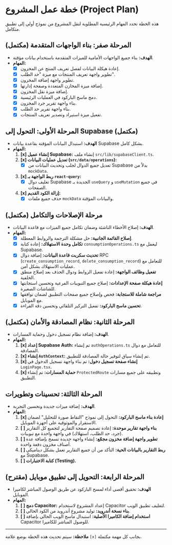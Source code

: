 # خطة عمل المشروع (Project Plan)

هذه الخطة تحدد المهام الرئيسية المطلوبة لنقل المشروع من نموذج أولي إلى تطبيق متكامل.

## المرحلة صفر: بناء الواجهات المتقدمة (مكتمل)
- **الهدف:** بناء جميع الواجهات الأمامية للميزات المتقدمة باستخدام بيانات مؤقتة.
- **المهام:**
    - [x] إعادة هيكلة البيانات لفصل تعريف المنتج عن المخزون.
    - [x] تطوير واجهة تعريف المنتجات مع ميزة "حد الطلب".
    - [x] تطوير واجهة إضافة المخزون.
    - [x] إضافة ميزة المخازن المتعددة وصفحة إدارتها.
    - [x] إضافة ميزة نقل المخزون.
    - [x] دمج ماسح الباركود في العمليات الرئيسية.
    - [x] بناء واجهة تقرير جرد المخزون.
    - [x] بناء واجهة تقرير حد الطلب.
    - [x] تفعيل ميزة استيراد وتصدير تعريف المنتجات.

## المرحلة الأولى: التحول إلى Supabase (مكتمل)
- **الهدف:** استبدال البيانات المؤقتة بقاعدة بيانات Supabase بشكل كامل.
- **المهام:**
    1.  **[x] إنشاء عميل Supabase:** إنشاء ملف `src/lib/supabaseClient.ts`.
    2.  **[x] تعديل عمليات البيانات (`src/data/operations`):**
        - [x] تعديل جميع الدوال لجلب وتحديث البيانات من Supabase بدلاً من `mockData`.
    3.  **[x] ربط الواجهة بـ `react-query`:**
        - [x] تغليف دوال Supabase الجديدة بـ `useQuery` و `useMutation` في جميع الصفحات.
    4.  **[x] إزالة الكود القديم:**
        - [x] حذف جميع ملفات `mockData` والبيانات المؤقتة.

## مرحلة الإصلاحات والتكامل (مكتمل)
- **الهدف:** إصلاح الأخطاء الناشئة وضمان تكامل جميع الميزات مع قاعدة البيانات.
- **المهام:**
    - [x] **إصلاح القائمة الجانبية:** حل مشكلة الترجمة والروابط المعطلة.
    - [x] **تكامل وحدة الاستهلاك:** إعادة كتابة `consumptionOperations.ts` ليعمل مع Supabase.
    - [x] **تحديث سكربت قاعدة البيانات:** إضافة دوال RPC (`create_consumption_record`, `delete_consumption_record`) للتعامل مع عمليات الاستهلاك بشكل آمن.
    - [x] **تفعيل وظائف الواجهة:** إعادة تفعيل الروابط ودوال الحذف بعد إصلاح منطق الخلفية.
    - [x] **إعادة هيكلة صفحة الإعدادات:** إصلاح جميع التبويبات الفرعية وتحسين استجابتها للشاشات الصغيرة.
    - [x] **مراجعة شاملة للاستجابة:** فحص وإصلاح جميع صفحات التطبيق لضمان توافقها مع الموبايل.
    - [x] **تحسين ماسح الباركود:** تفعيل التركيز التلقائي وتحسين دقة القراءة.

## المرحلة الثانية: نظام المصادقة والأمان (مكتمل)
- **الهدف:** إضافة نظام تسجيل دخول وحماية المسارات.
- **المهام:**
    1.  **[x] إعداد Supabase Auth:** تم إنشاء `authOperations.ts` للتعامل مع دوال المصادقة.
    2.  **[x] إنشاء `AuthContext`:** تم إنشاء سياق لتوفير حالة المصادقة للتطبيق.
    3.  **[x] إنشاء صفحة تسجيل دخول:** تم بناء واجهة تسجيل الدخول في `LoginPage.tsx`.
    4.  **[x] حماية المسارات:** تم إنشاء `ProtectedRoute` وتطبيقه على جميع مسارات التطبيق.

## المرحلة الثالثة: تحسينات وتطويرات
- **الهدف:** إضافة ميزات جديدة وتحسين التجربة.
- **المهام:**
    1.  **[x] إعادة بناء ماسح الباركود:** التحول إلى نموذج "التقاط صورة للتحليل" لضمان الاستقرار والموثوقية على أجهزة الموبايل.
    2.  **[ ] بناء واجهة تقارير موحدة:** إعادة تصميم صفحة التقارير لتجميع كل التقارير (جرد، حد الطلب، استهلاك) في واجهة واحدة مع تبويبات.
    2.  **[ ] تطوير واجهة إضافة مخزون مجمّع:** إنشاء واجهة جديدة تسمح بإضافة عدة أصناف مخزون دفعة واحدة.
    3.  **[ ] ربط التقارير بالبيانات الحية:** التأكد من أن جميع التقارير تعمل بشكل ديناميكي مع Supabase.
    4.  **[ ] كتابة الاختبارات (Testing).**

## المرحلة الرابعة: التحويل إلى تطبيق موبايل (مقترح)
- **الهدف:** تحقيق أقصى أداء لمسح الباركود عن طريق الوصول المباشر لكاميرا الموبايل.
- **المهام:**
    1.  **[ ] دمج Capacitor:** إعداد المشروع لاستخدام Capacitor لتغليف تطبيق الويب.
    2.  **[ ] بناء نسخة أندرويد:** توليد مشروع أندرويد من الكود الحالي.
    3.  **[ ] استخدام إضافة الكاميرا الأصلية:** استبدال ماسح الويب الحالي بإضافة Capacitor للوصول المباشر للكاميرا.

---
**ملاحظة:** سيتم تحديث هذه الخطة بوضع علامة `[x]` بجانب كل مهمة مكتملة.
